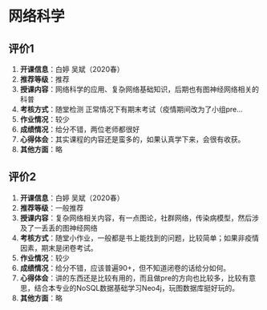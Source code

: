# 网络科学

## 评价1

1. **开课信息**：白婷 吴斌（2020春）
2. **推荐等级**：推荐
3. **授课内容**：网络科学的应用、复杂网络基础知识，后期也有图神经网络相关的科普
4. **考核方式**：随堂检测 正常情况下有期末考试（疫情期间改为了小组pre...
5. **作业情况**：较少
6. **成绩情况**：给分不错，两位老师都很好
7. **心得体会**：其实课程的内容还是蛮多的，如果认真学下来，会很有收获。
8. **其他方面**：略

## 评价2

1. **开课信息**：白婷 吴斌（2020春）
2. **推荐等级**：一般推荐
3. **授课内容**：复杂网络相关内容，有一点图论，社群网络，传染病模型，然后涉及了一丢丢的图神经网络
4. **考核方式**：随堂小作业，一般都是书上能找到的问题，比较简单；如果非疫情因素，期末是闭卷考试。
5. **作业情况**：较少
6. **成绩情况**：给分不错，应该普遍90+，但不知道闭卷的话给分如何。
7. **心得体会**：讲的东西还是比较有用的，而且做pre的方向也比较多，比较有意思，结合本专业的NoSQL数据基础学习Neo4j，玩图数据库挺好玩的。
8. **其他方面**：略
